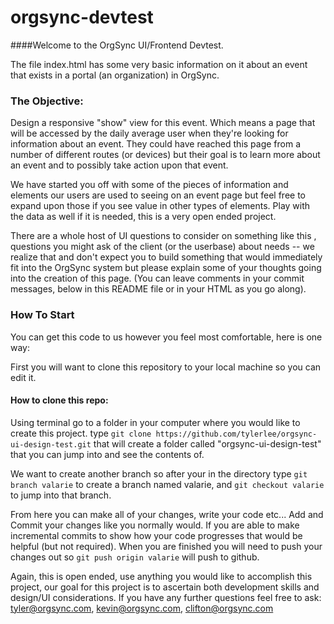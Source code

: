 orgsync-devtest
===============

####Welcome to the OrgSync UI/Frontend Devtest.

The file index.html has some very basic information on it about an event that exists in a portal (an organization) in OrgSync.

### The Objective:

Design a responsive "show" view for this event. Which means a page that will be accessed by the daily average user when they're looking for information about an event. They could have reached this page from a number of different routes (or devices) but their goal is to learn more about an event and to possibly take action upon that event.

We have started you off with some of the pieces of information and elements our users are used to seeing on an event page but feel free to expand upon those if you see value in other types of elements. Play with the data as well if it is needed, this is a very open ended project.

There are a whole host of UI questions to consider on something like this , questions you might ask of the client (or the userbase) about needs -- we realize that and don't expect you to build something that would immediately fit into the OrgSync system but please explain some of your thoughts going into the creation of this page. (You can leave comments in your commit messages, below in this README file or in your HTML as you go along).

### How To Start

You can get this code to us however you feel most comfortable, here is one way:

First you will want to clone this repository to your local machine so you can edit it.


#### How to clone this repo:

Using terminal go to a folder in your computer where you would like to create this project. type `git clone https://github.com/tylerlee/orgsync-ui-design-test.git` that will create a folder called "orgsync-ui-design-test" that you can jump into and see the contents of. 

We want to create another branch so after your in the directory type `git branch valarie` to create a branch named valarie, and `git checkout valarie` to jump into that branch.

From here you can make all of your changes, write your code etc... Add and Commit your changes like you normally would.
If you are able to make incremental commits to show how your code progresses that would be helpful (but not required). When you are finished you will need to push your changes out so `git push origin valarie` will push to github.

Again, this is open ended, use anything you would like to accomplish this project, our goal for this project is to ascertain both development skills and design/UI considerations. If you have any further questions feel free to ask: tyler@orgsync.com, kevin@orgsync.com, clifton@orgsync.com
